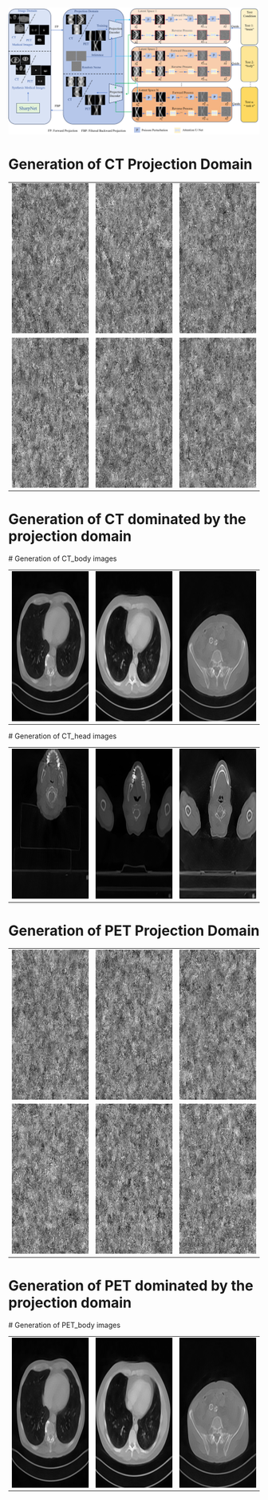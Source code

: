 # 
![](https://github.com/yqx7150/PRO/blob/main/models.png)


# Generation of CT Projection Domain
<table>
  <tr>
    <td><img src="https://github.com/yqx7150/PRO/blob/main/CT_gif/gif%20(26).gif" alt="GIF 1" style="width:300px;height:300px;"></td>
    <td><img src="https://github.com/yqx7150/PRO/blob/main/CT_gif/gif%20(27).gif" alt="GIF 2" style="width:300px;height:300px;"></td>
    <td><img src="https://github.com/yqx7150/PRO/blob/main/CT_gif/gif%20(28).gif" alt="GIF 3" style="width:300px;height:300px;"></td>
  </tr>
  <tr>
    <td><img src="https://github.com/yqx7150/PRO/blob/main/CT_gif/gif%20(29).gif" alt="GIF 4" style="width:300px;height:300px;"></td>
    <td><img src="https://github.com/yqx7150/PRO/blob/main/CT_gif/gif%20(30).gif" alt="GIF 5" style="width:300px;height:300px;"></td>
    <td><img src="https://github.com/yqx7150/PRO/blob/main/CT_gif/gif%20(31).gif" alt="GIF 6" style="width:300px;height:300px;"></td>
  </tr>
</table>

# Generation of CT dominated by the projection domain
<table>  
  <tr>
    # Generation of CT_body images
    <td><img src="https://github.com/yqx7150/PRO/blob/main/CT_body/513.png" alt="GIF 1" style="width:300px;height:300px;"></td>
    <td><img src="https://github.com/yqx7150/PRO/blob/main/CT_body/3196.png" alt="GIF 2" style="width:300px;height:300px;"></td>
    <td><img src="https://github.com/yqx7150/PRO/blob/main/CT_body/2934.png" alt="GIF 3" style="width:300px;height:300px;"></td>
  </tr>
  
</table>

<table>
  <tr>
    # Generation of CT_head images
    <td><img src="https://github.com/yqx7150/PRO/blob/main/CT_head/denoised_37_back_projection.png" alt="GIF 1" style="width:300px;height:300px;"></td>
    <td><img src="https://github.com/yqx7150/PRO/blob/main/CT_head/denoised_21_back_projection.png" alt="GIF 2" style="width:300px;height:300px;"></td>
    <td><img src="https://github.com/yqx7150/PRO/blob/main/CT_head/denoised_0_back_projection.png" alt="GIF 3" style="width:300px;height:300px;"></td>
  </tr>
  
</table>

# Generation of PET Projection Domain
<table>
  <tr>
    <td><img src="https://github.com/yqx7150/PRO/blob/main/PET_gif/gif%20(32).gif" alt="GIF 1" style="width:300px;height:300px;"></td>
    <td><img src="https://github.com/yqx7150/PRO/blob/main/PET_gif/gif%20(33).gif" alt="GIF 2" style="width:300px;height:300px;"></td>
    <td><img src="https://github.com/yqx7150/PRO/blob/main/PET_gif/gif%20(35).gif" alt="GIF 3" style="width:300px;height:300px;"></td>
  </tr>
  <tr>
    <td><img src="https://github.com/yqx7150/PRO/blob/main/PET_gif/gif%20(36).gif" alt="GIF 4" style="width:300px;height:300px;"></td>
    <td><img src="https://github.com/yqx7150/PRO/blob/main/PET_gif/gif%20(37).gif" alt="GIF 5" style="width:300px;height:300px;"></td>
    <td><img src="https://github.com/yqx7150/PRO/blob/main/PET_gif/gif%20(38).gif" alt="GIF 6" style="width:300px;height:300px;"></td>
  </tr>
</table>

# Generation of PET dominated by the projection domain
<table>  
  <tr>
    # Generation of PET_body images
    <td><img src="https://github.com/yqx7150/PRO/blob/main/CT_body/513.png" alt="GIF 1" style="width:300px;height:300px;"></td>
    <td><img src="https://github.com/yqx7150/PRO/blob/main/CT_body/3196.png" alt="GIF 2" style="width:300px;height:300px;"></td>
    <td><img src="https://github.com/yqx7150/PRO/blob/main/CT_body/2934.png" alt="GIF 3" style="width:300px;height:300px;"></td>
  </tr>
  
</table>


